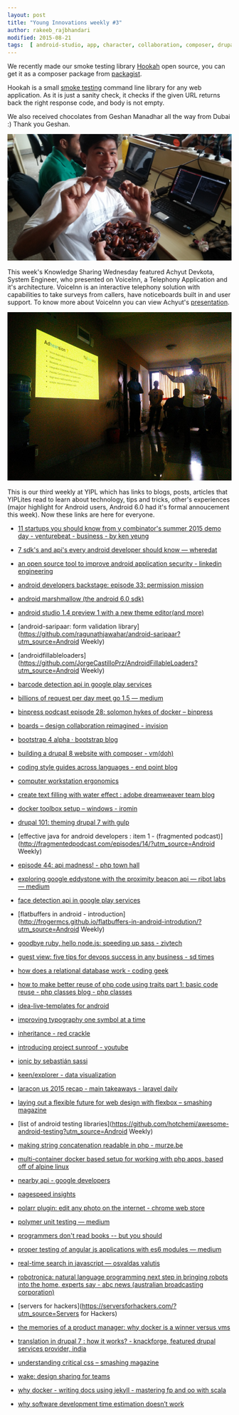 ```yaml
---
layout: post
title: "Young Innovations weekly #3"
author: rakeeb_rajbhandari
modified: 2015-08-21
tags:  [ android-studio, app, character, collaboration, composer, drupal7, google developer, laravel, mysql, photo edit, photo editor, picture edit, podcast, ruby, symbol, tech, testing, traits, android, android-libraries, angular, animation, api, bootstrap, chromeextension, code reuse, css, data, database, datavisualization, design share, devops, docker, drupal, drupal8, flexbox, go, google, google-play-services, gulp, inheritance, ionic, ios, javascript, jekyll, js, laraconrecap, mobile, mobile-tech, nodejs, php, podcast, productmgmt, programming, robot, sass, security, server, solar, startups, string concatenation, svg, symbolguide, testing, testwebspeed, tools, translation, wake, workstation-ergonomics]
---
```


We recently made our smoke testing library [Hookah](https://github.com/younginnovations/hookah) open source, you can get it as a composer package from [packagist](https://packagist.org/packages/yipl/hookah). 

Hookah is a small [smoke testing](http://bit.ly/1huFGnR) command line library for any web application. As it is just a sanity check, it checks if the given URL returns back the right response code, and body is not empty.

We also received chocolates from Geshan Manadhar all the way from Dubai :) Thank you Geshan.

![Double dating ;)](/images/weekly03/Chocolates.jpg)

This week's Knowledge Sharing Wednesday featured Achyut Devkota, System Engineer, who presented on VoiceInn, a Telephony Application and it's architecture. VoiceInn is an interactive telephony solution with capabilities to take surveys from callers, have noticeboards built in and user support. To know more about VoiceInn you can view Achyut's [presentation](https://speakerdeck.com/achyutdev/telephony-application-voiceinn-and-its-architecture).   

![Presentation on VoiceInn by Achyut](/images/weekly03/Achyut_VoiceInn_KSW.jpg)

<!--more-->

This is our third weekly at YIPL which has links to blogs, posts, articles that YIPLites read to learn about technology, tips and tricks, other's experiences (major highlight for Android users, Android 6.0 had it's formal annoucement this week). Now these links are here for everyone.  

* [11 startups you should know from y combinator's summer 2015 demo day - venturebeat - business - by ken yeung](http://venturebeat.com/2015/08/19/11-startups-you-should-know-from-y-combinators-summer-2015-demo-day/)

* [7 sdk's and api's every android developer should know — wheredat](http://wheredatapp.com/blog/2015/8/17/sdks-and-apis-every-android-developer-should-know)

* [an open source tool to improve android application security - linkedin engineering](http://engineering.linkedin.com/security/open-source-tool-improve-android-application-security)

* [android developers backstage: episode 33: permission mission](http://androidbackstage.blogspot.com/2015/08/episode-33-permission-mission.html)

* [android marshmallow (the android 6.0 sdk)](http://android-developers.blogspot.com/2015/08/m-developer-preview-3-final-sdk.html)

* [android studio 1.4 preview 1 with a new theme editor(and more)](http://tools.android.com/recent/androidstudio14preview1incanarychannel)

* [android-saripaar: form validation library](https://github.com/ragunathjawahar/android-saripaar?utm_source=Android Weekly)

* [androidfillableloaders](https://github.com/JorgeCastilloPrz/AndroidFillableLoaders?utm_source=Android Weekly)

* [barcode detection api in google play services](http://android-developers.blogspot.com/2015/08/barcode-detection-in-google-play.html)

* [billions of request per day meet go 1.5 — medium](https://medium.com/@robin.verlangen/billions-of-request-per-day-meet-go-1-5-362bfefa0911)

* [binpress podcast episode 28: solomon hykes of docker – binpress](http://www.binpress.com/blog/2015/02/17/podcast-28-solomon-hykes-docker/)

* [boards – design collaboration reimagined - invision](http://www.invisionapp.com/new-features/39/boards-design-collaboration-reimagined)

* [bootstrap 4 alpha · bootstrap blog](http://blog.getbootstrap.com/2015/08/19/bootstrap-4-alpha/)

* [building a drupal 8 website with composer - vm(doh)](http://www.vmdoh.com/blog/building-drupal-8-website-composer)

* [coding style guides across languages - end point blog](http://blog.endpoint.com/2015/08/coding-style-guides-across-languages.html)

* [computer workstation ergonomics](http://blog.codinghorror.com/computer-workstation-ergonomics/)

* [create text filling with water effect : adobe dreamweaver team blog](https://blogs.adobe.com/dreamweaver/2015/08/create-a-text-filling-with-water-effect.html)

* [docker toolbox setup – windows - iromin](http://rominirani.com/2015/08/15/docker-toolbox-setup-windows/?mkt_tok=3RkMMJWWfF9wsRonuqTMZKXonjHpfsX57uUsUaa3lMI/0ER3fOvrPUfGjI4ATsVhI+SLDwEYGJlv6SgFQ7LMMaZq1rgMXBk=)

* [drupal 101: theming drupal 7 with gulp](http://www.chenhuijing.com/blog/drupal-101-theming-with-gulp/)

* [effective java for android developers : item 1 - (fragmented podcast)](http://fragmentedpodcast.com/episodes/14/?utm_source=Android Weekly)

* [episode 44: api madness! - php town hall](http://phptownhall.com/blog/2015/07/22/episode-44-api-madness/)

* [exploring google eddystone with the proximity beacon api — ribot labs — medium](https://medium.com/ribot-labs/exploring-google-eddystone-with-the-proximity-beacon-api-bc9256c97e05?mc_cid=5e6ec8b400)

* [face detection api in google play services](http://android-developers.blogspot.com/2015/08/face-detection-in-google-play-services.html)

* [flatbuffers in android - introduction](http://frogermcs.github.io/flatbuffers-in-android-introdution/?utm_source=Android Weekly)

* [goodbye ruby, hello node.js: speeding up sass - zivtech](https://www.zivtech.com/blog/goodbye-ruby-hello-nodejs-speeding-sass)

* [guest view: five tips for devops success in any business - sd times](http://sdtimes.com/guest-view-five-tips-for-devops-success-in-any-business/)

* [how does a relational database work - coding geek](http://coding-geek.com/how-databases-work/)

* [how to make better reuse of php code using traits part 1: basic code reuse - php classes blog - php classes](http://www.phpclasses.org/blog/post/305-How-to-Make-Better-Reuse-of-PHP-Code-using-Traits-Part-1-Basic-Code-Reuse.html)

* [idea-live-templates for android](https://github.com/keyboardsurfer/idea-live-templates)

* [improving typography one symbol at a time](http://www.symbol.guide/)

* [inheritance - red crackle](http://redcrackle.com//blog/drupal-8/php-inheritance)

* [introducing project sunroof - youtube](https://www.youtube.com/watch?v=_BXf_h8tEes)

* [ionic by sebastián sassi](http://slides.com/sebastiansassi/ionic)

* [keen/explorer - data visualization](https://github.com/keen/explorer)

* [laracon us 2015 recap - main takeaways - laravel daily](http://laraveldaily.com/laracon-us-2015-recap-main-takeaways/)

* [laying out a flexible future for web design with flexbox – smashing magazine](http://www.smashingmagazine.com/2015/08/flexible-future-for-web-design-with-flexbox/)

* [list of android testing libraries](https://github.com/hotchemi/awesome-android-testing?utm_source=Android Weekly)

* [making string concatenation readable in php - murze.be](https://murze.be/2015/08/making-string-concatenation-readable-in-php/)

* [multi-container docker based setup for working with php apps, based off of alpine linux](https://github.com/dydx/alpine-nginx-php-mariadb)

* [nearby api -  google developers](https://developers.google.com/nearby/?hl=en)

* [pagespeed insights](https://developers.google.com/speed/pagespeed/insights/)

* [polarr plugin: edit any photo on the internet - chrome web store](https://chrome.google.com/webstore/detail/polarr-plugin-edit-any-ph/fhggacdeldojnpbgknpipalghlkbcimk)

* [polymer unit testing — medium](https://medium.com/@granze/polymer-unit-testing-d6a69910dc31)

* [programmers don't read books -- but you should](http://blog.codinghorror.com/programmers-dont-read-books-but-you-should/)

* [proper testing of angular js applications with es6 modules — medium](https://medium.com/@tomastrajan/proper-testing-of-angular-js-applications-with-es6-modules-8cf31113873f)

* [real-time search in javascript — osvaldas valutis](http://osvaldas.info/real-time-search-in-javascript)

* [robotronica: natural language programming next step in bringing robots into the home, experts say - abc news (australian broadcasting corporation)](http://www.abc.net.au/news/2015-08-18/robotronica-natural-language-programming-next-step-home-robots/6686974?site=science/news)

* [servers for hackers](https://serversforhackers.com/?utm_source=Servers for Hackers)

* [the memories of a product manager: why docker is a winner versus vms](http://my-inner-voice.blogspot.ae/2015/08/why-docker-is-winner-versus-vms.html?mkt_tok=3RkMMJWWfF9wsRonuqTMZKXonjHpfsX57uUsUaa3lMI/0ER3fOvrPUfGjI4ATsVhI+SLDwEYGJlv6SgFQ7LMMaZq1rgMXBk=)

* [translation in drupal 7 : how it works? - knackforge, featured drupal services provider, india](http://knackforge.com/blog/sasikumar/translation-drupal-7-how-it-works)

* [understanding critical css – smashing magazine](http://www.smashingmagazine.com/2015/08/understanding-critical-css/)

* [wake: design sharing for teams](https://wake.io/)

* [why docker - writing docs using jekyll - mastering fp and oo with scala](http://blog.jaceklaskowski.pl/2015/08/17/why-docker-writing-docs-using-jekyll.html?mkt_tok=3RkMMJWWfF9wsRonuqTMZKXonjHpfsX57uUsUaa3lMI/0ER3fOvrPUfGjI4ATsVhI+SLDwEYGJlv6SgFQ7LMMaZq1rgMXBk=)

* [why software development time estimation doesn’t work ](https://medium.com/innoarchitech-innovation-architecture-technology/why-software-development-time-estimation-doesn-t-work-alternatives-423b9a5c4219)